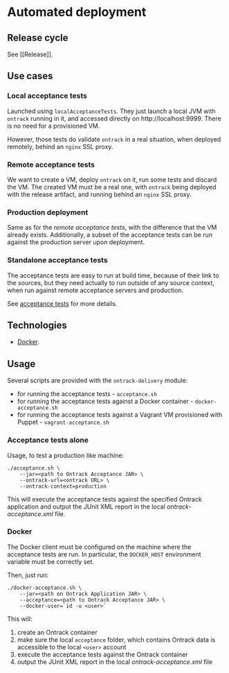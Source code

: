 Automated deployment
====================

## Release cycle

See [[Release]].

## Use cases

### Local acceptance tests

Launched using `localAcceptanceTests`. They just launch a local JVM with `ontrack` running in it, and accessed
 directly on http://localhost:9999. There is no need for a provisioned VM.
 
However, those tests do validate `ontrack` in a real situation, when deployed remotely, behind an `nginx` SSL proxy.

### Remote acceptance tests

We want to create a VM, deploy `ontrack` on it, run some tests and discard the VM. The created VM must be a real
one, with `ontrack` being deployed with the release artifact, and running behind an `nginx` SSL proxy.

### Production deployment

Same as for the _remote acceptance tests_, with the difference that the VM already exists. Additionally, a subset
of the acceptance tests can be run against the production server upon deployment.

### Standalone acceptance tests

The acceptance tests are easy to run at build time, because of their link to the sources, but they need
actually to run outside of any source context, when run against remote acceptance servers and production.

See [acceptance tests](../ontrack-acceptance/README.md) for more details.

## Technologies

* [Docker](docker/README.md).

## Usage

Several scripts are provided with the `ontrack-delivery` module:

* for running the acceptance tests - `acceptance.sh`
* for running the acceptance tests against a Docker container - `docker-acceptance.sh`
* for running the acceptance tests against a Vagrant VM provisioned with Puppet - `vagrant-acceptance.sh`

### Acceptance tests alone

Usage, to test a production like machine:

    ./acceptance.sh \
        --jar=<path to Ontrack Acceptance JAR> \
        --ontrack-url=<ontrack URL> \
        --ontrack-context=production

This will execute the acceptance tests against the specified Ontrack application and output the JUnit XML report
in the local _ontrack-acceptance.xml_ file.

### Docker

The Docker client must be configured on the machine where the acceptance tests are run. In particular, the 
`DOCKER_HOST` environment variable must be correctly set.

Then, just run:

    ./docker-acceptance.sh \
        --jar=<path on Ontrack Application JAR> \
        --acceptance=<path to Ontrack Acceptance JAR> \
        --docker-user=`id -u <user>`

This will:

1. create an Ontrack container
1. make sure the local `acceptance` folder, which contains Ontrack data is accessible to the local `<user>` account
1. execute the acceptance tests against the Ontrack container
1. output the JUnit XML report in the local _ontrack-acceptance.xml_ file


